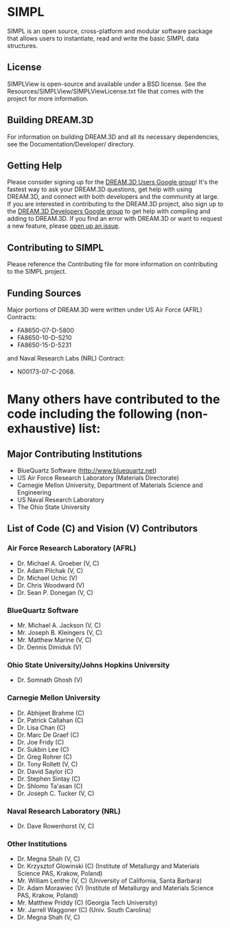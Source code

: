 # SIMPL  #

SIMPL is an open source, cross-platform and modular software package that allows users to instantiate, read and write the basic SIMPL data structures.

## License ##

SIMPLView is open-source and available under a BSD license. See the Resources/SIMPLView/SIMPLViewLicense.txt file that comes with the project for more information.

## Building DREAM.3D ##

For information on building DREAM.3D and all its necessary dependencies, see the Documentation/Developer/ directory.

## Getting Help ##

Please consider signing up for the <a href="https://groups.google.com/forum/?hl=en#!forum/dream3d-users">DREAM.3D Users Google group</a>! It's the fastest way to ask your DREAM.3D questions, get help with using DREAM.3D, and connect with both developers and the community at large.  If you are interested in contributing to the DREAM.3D project, also sign up to the <a href="https://groups.google.com/forum/?hl=en#!forum/dream3d-developers">DREAM.3D Developers Google group</a> to get help with compiling and adding to DREAM.3D. If you find an error with DREAM.3D or want to request a new feature, please [open up an issue](https://github.com/dream3d/DREAM3D/issues).

## Contributing to SIMPL ##

Please reference the Contributing file for more information on contributing to the SIMPL project.

## Funding Sources ##

Major portions of DREAM.3D were written under US Air Force (AFRL) Contracts:
+ FA8650-07-D-5800
+ FA8650-10-D-5210
+ FA8650-15-D-5231

and Naval Research Labs (NRL) Contract:
+ N00173-07-C-2068.

# Many others have contributed to the code including the following (non-exhaustive) list: #

## Major Contributing Institutions ##

+ BlueQuartz Software (http://www.bluequartz.net)
+ US Air Force Research Laboratory (Materials Directorate)
+ Carnegie Mellon University, Department of Materials Science and Engineering
+ US Naval Research Laboratory
+ The Ohio State University

## List of Code (C) and Vision (V) Contributors  ###

### Air Force Research Laboratory (AFRL) ###

+ Dr. Michael A. Groeber (V, C)
+ Dr. Adam Pilchak (V, C)
+ Dr. Michael Uchic (V)
+ Dr. Chris Woodward (V)
+ Dr. Sean P. Donegan (V, C)

### BlueQuartz Software ###

+ Mr. Michael A. Jackson (V, C)
+ Mr. Joseph B. Kleingers (V, C)
+ Mr. Matthew Marine (V, C)
+ Dr. Dennis Dimiduk (V)

### Ohio State University/Johns Hopkins University ###

+ Dr. Somnath Ghosh (V)

### Carnegie Mellon University ###

+ Dr. Abhijeet Brahme (C)
+ Dr. Patrick Callahan (C)
+ Dr. Lisa Chan (C)
+ Dr. Marc De Graef (C)
+ Dr. Joe Fridy (C)
+ Dr. Sukbin Lee (C)
+ Dr. Greg Rohrer (C)
+ Dr. Tony Rollett (V, C)
+ Dr. David Saylor (C)
+ Dr. Stephen Sintay (C)
+ Dr. Shlomo Ta'asan (C)
+ Dr. Joseph C. Tucker (V, C)

### Naval Research Laboratory (NRL) ###

+ Dr. Dave Rowenhorst (V, C)

### Other Institutions ###

+ Dr. Megna Shah (V, C)
+ Dr. Krzysztof Glowinski (C) (Institute of Metallurgy and Materials Science PAS, Krakow, Poland)
+ Mr. William Lenthe (V, C) (University of California, Santa Barbara)
+ Dr. Adam Morawiec (V) (Institute of Metallurgy and Materials Science PAS, Krakow, Poland)
+ Mr. Matthew Priddy (C) (Georgia Tech University)
+ Mr. Jarrell Waggoner (C) (Univ. South Carolina)
+ Dr. Megna Shah (V, C)
